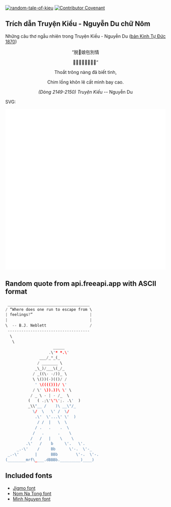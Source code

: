 [![random-tale-of-kieu](https://github.com/huuquyet/random-tale-of-kieu/actions/workflows/random-tale-of-kieu.yml/badge.svg)](https://github.com/huuquyet/random-tale-of-kieu/actions/workflows/random-tale-of-kieu.yml)
[![Contributor Covenant](https://img.shields.io/badge/Contributor%20Covenant-2.1-4baaaa.svg)](.github/CODE_OF_CONDUCT.md "Contributor Covenant 2.1")

## Trích dẫn Truyện Kiều - Nguyễn Du chữ Nôm

Những câu thơ ngẫu nhiên trong Truyện Kiều - Nguyễn Du ([bản Kinh Tự Đức 1870](https://vi.wikisource.org/wiki/Truy%E1%BB%87n_Ki%E1%BB%81u_(b%E1%BA%A3n_Kinh_T%E1%BB%B1_%C4%90%E1%BB%A9c_1870)))

<div align="center">
<!-- START_KIEU -->
      <p class="nom">“脱𬂙娘㐌別情</p>
      <p class="nom">𪀄籠坤𨤰拮命𠖤高”</p>
      <p class="quocngu">Thoắt trông nàng đã biết tình,</p>
      <p class="quocngu">Chim lồng khôn lẽ cất mình bay cao.</p>
      <p class="author"><i>(Dòng 2149-2150) Truyện Kiều</i> -- Nguyễn Du</p>
<!-- END_KIEU -->
</div>

SVG:

<div align="center">
  <img src="./assets/random-kieu.svg" alt="The Tale of Kieu - Nguyen Du">
</div>

## Random quote from api.freeapi.app with ASCII format

<!-- START_QUOTE -->
```rust
 ____________________________________
/ “Where does one run to escape from \
| feelings?”                         |
|                                    |
\  -- B.J. Neblett                   /
 ------------------------------------
  \
   \
                     _____
                   .\'* *.\'
               ___/_*_(_
              / _______ \
             _\_)/___\(_/_
            / _((\- -/))_ \
            \ \())(-)(()/ /
             ' \(((()))/ \'
            / \' \)).))\ \' \
           / _ \ - | - /_  \
          (   ( .;\'\'\';. .\'  )
          _\\"__ /    )\ __\"/_
            \/  \   \' /  \/
             .\'  \'...\' \'  )
              / /  |   \  \
             / .   .    .  \
            /   .      .    \
           /   /   |    \    \
         .\'   /    b     \'.   \'.
     _.-\'    /     Bb      \'-.  \'-_
 _.-\'       |      BBb        \'-.  \'-.
(________mrf\____.dBBBb._________)____)
```
<!-- END_QUOTE -->

## Included fonts

- [Jigmo font](https://github.com/kamichikoichi/jigmo)
- [Nom Na Tong font](https://github.com/nomfoundation/font)
- [Minh Nguyen font](https://github.com/TKYKmori/Minh-Nguyen)
